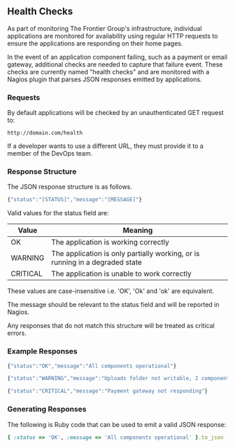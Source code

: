 ## Health Checks 

As part of monitoring The Frontier Group's infrastructure, individual applications are monitored for availability using regular HTTP requests to ensure the applications are responding on their home pages. 

In the event of an application component failing, such as a payment or email gateway, additional checks are needed to capture that failure event. These checks are currently named "health checks" and are monitored with a Nagios plugin that parses JSON responses emitted by applications.

### Requests

By default applications will be checked by an unauthenticated GET request to: 

    http://domain.com/health

If a developer wants to use a different URL, they must provide it to a member of the DevOps team.  

### Response Structure

The JSON response structure is as follows.

```js
{"status":"[STATUS]","message":"[MESSAGE]"}
```

Valid values for the status field are: 

|Value|Meaning|
|-----|-------|
|OK|The application is working correctly|
|WARNING|The application is only partially working, or is running in a degraded state|
|CRITICAL|The application is unable to work correctly|

These values are case-insensitive i.e. 'OK', 'Ok' and 'ok' are equivalent.

The message should be relevant to the status field and will be reported in Nagios. 

Any responses that do not match this structure will be treated as critical errors.

### Example Responses

```js
{"status":"OK","message":"All components operational"}
```

```js
{"status":"WARNING","message":"Uploads folder not writable, 2 components operational"}
```

```js
{"status":"CRITICAL","message":"Payment gateway not responding"}
```

### Generating Responses

The following is Ruby code that can be used to emit a valid JSON response:

```ruby
{ :status => 'OK', :message => 'All components operational' }.to_json
```